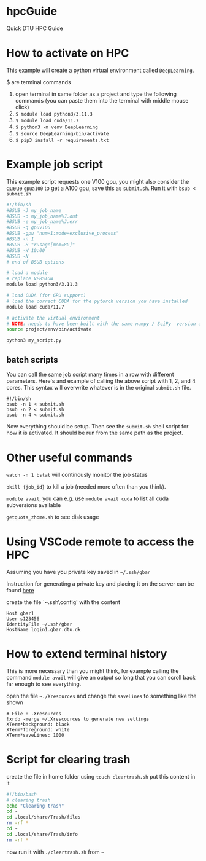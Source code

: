 # hpcGuide
Quick DTU HPC Guide

# How to activate on HPC
This example will create a python virtual environment called `DeepLearning`.

$ are terminal commands
1. open terminal in same folder as a project and type the following commands (you can paste them into the terminal with middle mouse click)
2. ```$ module load python3/3.11.3```
3. ```$ module load cuda/11.7```
4. ```$ python3 -m venv DeepLearning```
5. ```$ source DeepLearning/bin/activate```
6. ```$ pip3 install -r requirements.txt```

# Example job script 
This example script requests one V100 gpu, you might also consider the queue `gpua100` to get a A100 gpu, save this as `submit.sh`. Run it with `bsub < submit.sh`
```sh
#!/bin/sh
#BSUB -J my_job_name
#BSUB -o my_job_name%J.out
#BSUB -e my_job_name%J.err
#BSUB -q gpuv100
#BSUB -gpu "num=1:mode=exclusive_process"
#BSUB -n 1
#BSUB -R "rusage[mem=8G]"
#BSUB -W 10:00
#BSUB -N
# end of BSUB options

# load a module
# replace VERSION 
module load python3/3.11.3

# load CUDA (for GPU support)
# load the correct CUDA for the pytorch version you have installed
module load cuda/11.7

# activate the virtual environment
# NOTE: needs to have been built with the same numpy / SciPy  version as above!
source project/env/bin/activate

python3 my_script.py
```
## batch scripts
You can call the same job script many times in a row with different parameters. Here's and example of calling the above script with 1, 2, and 4 cores. This syntax will overwrite whatever is in the original `submit.sh` file.
```
#!/bin/sh
bsub -n 1 < submit.sh
bsub -n 2 < submit.sh
bsub -n 4 < submit.sh
```

Now everything should be setup. Then see the ```submit.sh``` shell script for how it is activated. It should be run from the same path as the project.

# Other useful commands

`watch -n 1 bstat` will continously monitor the job status

`bkill {job_id}` to kill a job (needed more often than you think).

`module avail`, you can e.g. use `module avail cuda` to list all cuda subversions available

`getquota_zhome.sh` to see disk usage

# Using VSCode remote to access the HPC
Assuming you have you private key saved in `~/.ssh/gbar`

Instruction for generating a private key and placing it on the server can be found [here](https://www.hpc.dtu.dk/?page_id=4317)

create the file `~\.ssh\config' with the content
```ssh
Host gbar1
User s123456
IdentityFile ~/.ssh/gbar
HostName login1.gbar.dtu.dk
```

# How to extend terminal history
This is more necessary than you might think, for example calling the command `module avail` will give an output so long that you can scroll back far enough to see everything.

open the file `~./Xresources` and change the `saveLines` to something like the shown
```
# File : .Xresources
!xrdb -merge ~/.Xrescources to generate new settings
XTerm*background: black
XTerm*foreground: white
XTerm*saveLines: 1000
```
# Script for clearing trash
create the file in home folder using `touch cleartrash.sh` put this content in it
```bash
#!/bin/bash
# clearing trash
echo "Clearing trash"
cd ~
cd .local/share/Trash/files
rm -rf *
cd ~
cd .local/share/Trash/info
rm -rf *
```

now run it with `./cleartrash.sh` from `~`
